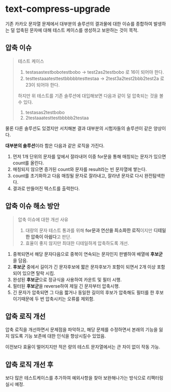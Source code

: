 # text-compress-upgrade

기존 카카오 문자열 문제에서 대부분의 솔루션의 결과물에 대한 이슈를 종합하여 발생하는 덜 압축된 문자에 대해 테스트 케이스를 생성하고 보완하는 것이 목적.

## 압축 이슈

> 테스트 케이스
>
> 1. testasastestbobotestbobo -> test2as2testbobo 로 16이 되어야 한다.
> 2. testtestaaatesttestbbbbbtesttestaa -> 2test3a2test2bbb2test2a 로 23이 되어야 한다.
>
> 하지만 위 테스트를 기존 솔루션에 대입해보면 다음과 같이 덜 압축되는 것을 볼 수 있다.
>
> 1. testasas2testbobo
> 2. 2testaaatesttestbbbbb2testaa

물론 다른 솔루션도 있겠지만 서치해본 결과 대부분의 시험자들의 솔루션이 같은 양상이다.

**대부분의 솔루션**이라 함은 다음과 같은 로직을 가진다.

1. 먼저 1개 단위의 문자를 앞에서 잘라내어 이중 for문을 통해 매칭되는 문자가 있으면 count를 올린다.
2. 매칭되지 않으면 증가된 count와 문자를 result라는 빈 문자열에 쌓는다.
3. count를 초기화하고 다음 매칭될 문자로 잘라내고, 잘라낸 문자로 다시 완전탐색한다.
4. 결과로 만들어진 텍스트를 출력한다.

## 압축 이슈 해소 방안

> 압축 이슈에 대한 개선 사유
>
> 1. 대량의 문자 테스트 통과를 위해 **for문과 연산을 최소화한 로직**이지만 **디테일한 압축이 아쉽다**고 판단.
> 2. 효율이 좋지 않지만 최대한 디테일하게 압축하도록 개선.

1. 중복되면서 해당 문자다음으로 중복이 연속되는 문자인지 판별하여 배열에 **후보군**을 담음.
2. **후보군** 중에서 길이가 긴 문자후보에 짧은 문자후보가 포함이 되면서 2개 이상 포함되어 있으면 탈락 시킴.
3. 완성된 **후보군**으로 정규식을 사용하여 카운트 및 필터 시행.
4. 필터된 **후보군**을 reverse하여 제일 긴 문자부터 압축시행.
5. 긴 문자가 압축되면 그 다음 짧거나 동일한 길이의 후보가 압축해도 필터를 한 후보이기때문에 두 번 압축시키는 오류를 제외함.

## 압축 로직 개선

압축 로직을 개선하면서 문제점을 파악하고, 해당 문제를 수정하면서 본래의 기능을 잃지 않도록 기능 보존에 대한 인식을 향상시킬수 있었음.

이전보다 효율이 떨어지지만 적은 량의 테스트 문자열에서는 큰 차이 없이 작동 가능.

## 압축 로직 개선 후

보다 많은 테스트케이스를 추가하여 예외사항을 찾아 보완해나가는 방식으로 리팩터링 실시 예정.
